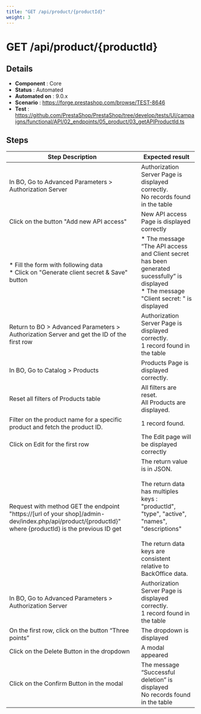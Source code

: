 ```yaml
---
title: "GET /api/product/{productId}"
weight: 3
---
```


# GET /api/product/{productId}
## Details
* **Component** : Core
* **Status** : Automated
* **Automated on** : 9.0.x
* **Scenario** : https://forge.prestashop.com/browse/TEST-8646
* **Test** : https://github.com/PrestaShop/PrestaShop/tree/develop/tests/UI/campaigns/functional/API/02_endpoints/05_product/03_getAPIProductId.ts

## Steps
| Step Description | Expected result |
| ----- | ----- |
| In BO, Go to Advanced Parameters > Authorization Server | Authorization Server Page is displayed correctly.<br>No records found in the table |
| Click on the button "Add new API access" | New API access Page is displayed correctly |
| * Fill the form with following data<br> * Click on "Generate client secret & Save" button | * The message “The API access and Client secret has been generated sucessfully” is displayed<br> * The message "Client secret: " is displayed |
| Return to BO > Advanced Parameters > Authorization Server and get the ID of the first row | Authorization Server Page is displayed correctly.<br>1 record found in the table |
| In BO, Go to Catalog > Products | Products Page is displayed correctly. |
| Reset all filters of Products table | All filters are reset. <br>All Products are displayed. |
| Filter on the product name for a specific product and fetch the product ID. | 1 record found. |
| Click on Edit for the first row | The Edit page will be displayed correctly |
| Request with method GET the endpoint "https://[url of your shop]/admin-dev/index.php/api/product/\{productId}" where \{productId} is the previous ID get | The return value is in JSON.<br><br>The return data has multiples keys : "productId", "type", "active", "names", "descriptions"<br><br>The return data keys are consistent relative to BackOffice data. |
| In BO, Go to Advanced Parameters > Authorization Server | Authorization Server Page is displayed correctly.<br>1 record found in the table |
| On the first row, click on the button “Three points” | The dropdown is displayed |
| Click on the Delete Button in the dropdown | A modal appeared |
| Click on the Confirm Button in the modal | The message “Successful deletion” is displayed<br>No records found in the table |
